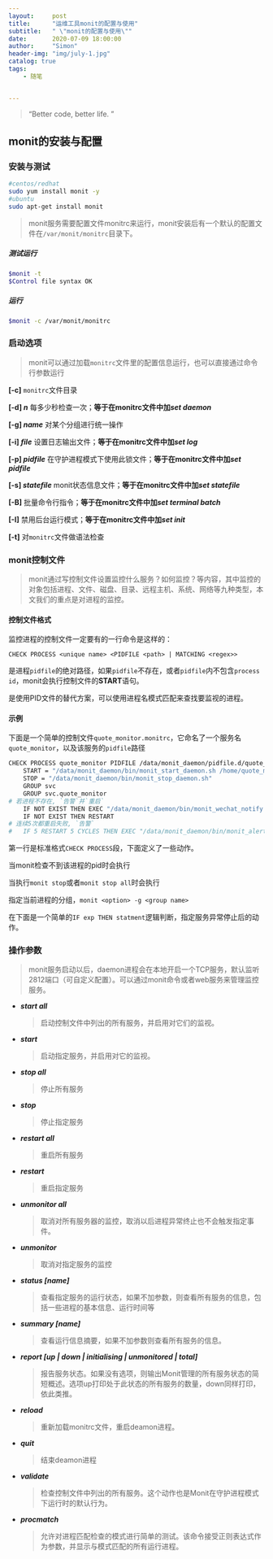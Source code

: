 ```yaml
---
layout:     post
title:      "运维工具monit的配置与使用"
subtitle:   " \"monit的配置与使用\""
date:       2020-07-09 18:00:00
author:     "Simon"
header-img: "img/july-1.jpg"
catalog: true
tags:
    - 随笔


---
```


> “Better code, better life. ”


## monit的安装与配置

### 安装与测试

```bash
#centos/redhat
sudo yum install monit -y
#ubuntu
sudo apt-get install monit
```

> monit服务需要配置文件monitrc来运行，monit安装后有一个默认的配置文件在`/var/monit/monitrc`目录下。

##### 测试运行

```bash
$monit -t
$Control file syntax OK
```

##### 运行

```bash
$monit -c /var/monit/monitrc
```

### 启动选项

> monit可以通过加载`monitrc`文件里的配置信息运行，也可以直接通过命令行参数运行

**[-c]**						`monitrc`文件目录

**[-d] *n***					每多少秒检查一次；**等于在monitrc文件中加*set daemon***

**[-g] *name***			对某个分组进行统一操作

**[-i]  *file***				 设置日志输出文件；**等于在monitrc文件中加*set log***	

**[-p] *pidfile***		   在守护进程模式下使用此锁文件；**等于在monitrc文件中加*set pidfile***

**[-s] *statefile***		monit状态信息文件；**等于在monitrc文件中加*set statefile***

**[-B]**						批量命令行指令；**等于在monitrc文件中加*set terminal batch***

**[-I]**						 禁用后台运行模式；**等于在monitrc文件中加*set init***

**[-t]**						对`monitrc`文件做语法检查

### monit控制文件



> monit通过写控制文件设置监控什么服务？如何监控？等内容，其中监控的对象包括进程、文件、磁盘、目录、远程主机、系统、网络等九种类型，本文我们的重点是对进程的监控。



#### 控制文件格式



监控进程的控制文件一定要有的一行命令是这样的：

```
CHECK PROCESS <unique name> <PIDFILE <path> | MATCHING <regex>>
```

<path>是进程`pidfile`的绝对路径，如果`pidfile`不存在，或者`pidfile`内不包含`process id`，monit会执行控制文件的**START**语句。

<regex>是使用PID文件的替代方案，可以使用进程名模式匹配来查找要监视的进程。



#### 示例



下面是一个简单的控制文件`quote_monitor.monitrc`，它命名了一个服务名`quote_monitor`，以及该服务的`pidfile`路径



```bash
CHECK PROCESS quote_monitor PIDFILE /data/monit_daemon/pidfile.d/quote_monitor.pid
    START = "/data/monit_daemon/bin/monit_start_daemon.sh /home/quote_monitor/quote_monitor"
	STOP = "/data/monit_daemon/bin/monit_stop_daemon.sh"
	GROUP svc
	GROUP svc.quote_monitor
# 若进程不存在, `告警`并`重启`
	IF NOT EXIST THEN EXEC "/data/monit_daemon/bin/monit_wechat_notify.sh" ELSE IF SUCCEEDED THEN EXEC "/data/monit_daemon/bin/monit_wechat_notify.sh"
	IF NOT EXIST THEN RESTART
# 连续5次都重启失败, `告警`
#	IF 5 RESTART 5 CYCLES THEN EXEC "/data/monit_daemon/bin/monit_alert_to_dingtalk.sh"
```



第一行是标准格式`CHECK PROCESS`段，下面定义了一些动作。

<START> 当monit检查不到该进程的pid时会执行

<STOP>当执行`monit stop`或者`monit stop all`时会执行

<GROUP>指定当前进程的分组，`monit <option> -g <group name>`

在下面是一个简单的`IF exp THEN statment`逻辑判断，指定服务异常停止后的动作。



### 操作参数

> monit服务启动以后，daemon进程会在本地开启一个TCP服务，默认监听2812端口（可自定义配置）。可以通过monit命令或者web服务来管理监控服务。

* ***start all***

  > 启动控制文件中列出的所有服务，并启用对它们的监视。

* ***start <name>***

  > 启动指定服务，并启用对它的监视。

* ***stop all***

  > 停止所有服务

* ***stop <name>***

  > 停止指定服务

* ***restart all***

  > 重启所有服务

* ***restart <name>***

  > 重启指定服务

* ***unmonitor all***

  > 取消对所有服务器的监控，取消以后进程异常终止也不会触发指定事件。

* ***unmonitor <name>***

  > 取消对指定服务的监控

* ***status [name]***

  > 查看指定服务的运行状态，如果不加参数，则查看所有服务的信息，包括一些进程的基本信息、运行时间等

* ***summary [name]***

  > 查看运行信息摘要，如果不加参数则查看所有服务的信息。

* ***report [up | down | initialising | unmonitored | total]***

  > 报告服务状态。如果没有选项，则输出Monit管理的所有服务状态的简短概述。选项up打印处于此状态的所有服务的数量，down同样打印，依此类推。

* ***reload***

  > 重新加载monitrc文件，重启deamon进程。

* ***quit***

  > 结束deamon进程

* ***validate***

  > 检查控制文件中列出的所有服务。这个动作也是Monit在守护进程模式下运行时的默认行为。

* ***procmatch <regex>***

  > 允许对进程匹配检查的模式进行简单的测试。该命令接受正则表达式作为参数，并显示与模式匹配的所有运行进程。
